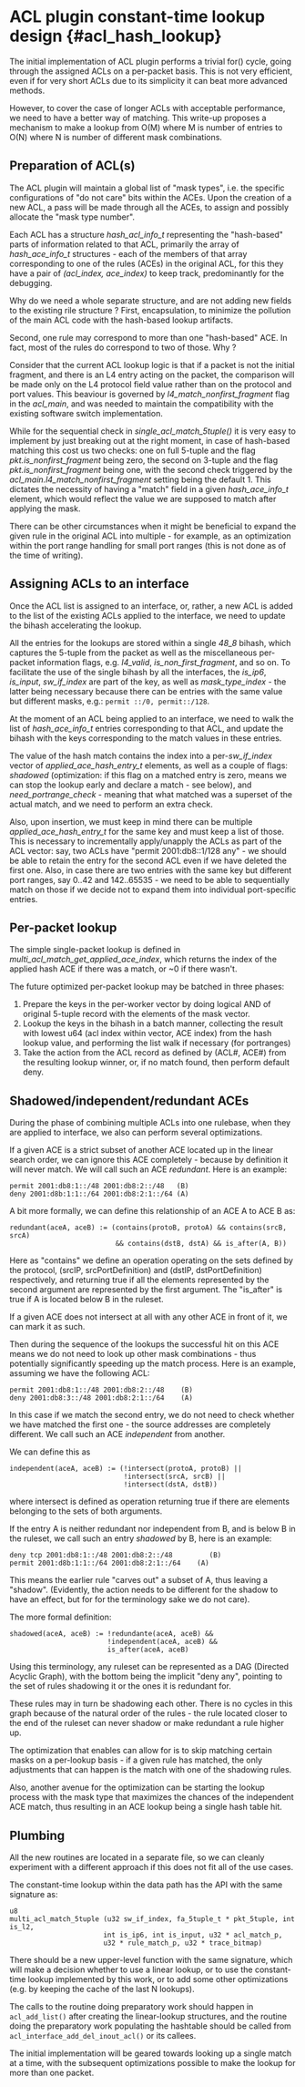 ACL plugin constant-time lookup design    {#acl_hash_lookup}
======================================

The initial implementation of ACL plugin performs a trivial for() cycle,
going through the assigned ACLs on a per-packet basis. This is not very
efficient, even if for very short ACLs due to its simplicity it can beat
more advanced methods.

However, to cover the case of longer ACLs with acceptable performance,
we need to have a better way of matching. This write-up proposes
a mechanism to make a lookup from O(M) where M is number of entries
to O(N) where N is number of different mask combinations.

Preparation of ACL(s)
---------------------

The ACL plugin will maintain a global list of "mask types", i.e. the specific
configurations of "do not care" bits within the ACEs.
Upon the creation of a new ACL, a pass will be made through all the
ACEs, to assign and possibly allocate the "mask type number".

Each ACL has a structure *hash_acl_info_t* representing the "hash-based"
parts of information related to that ACL, primarily the array of
*hash_ace_info_t* structures - each of the members of that array
corresponding to one of the rules (ACEs) in the original ACL,
for this they have a pair of *(acl_index, ace_index)* to keep track,
predominantly for the debugging.

Why do we need a whole separate structure, and are not adding new fields
to the existing rile structure ? First, encapsulation, to minimize
the pollution of the main ACL code with the hash-based lookup artifacts.

Second, one rule may correspond to more than one "hash-based" ACE.
In fact, most of the rules do correspond to two of those. Why ?

Consider that the current ACL lookup logic is that if a packet
is not the initial fragment, and there is an L4 entry acting on the packet,
the comparison will be made only on the L4 protocol field value rather
than on the protocol and port values. This beaviour is governed by
*l4_match_nonfirst_fragment* flag in the *acl_main*, and was needed to
maintain the compatibility with the existing software switch implementation.

While for the sequential check in *single_acl_match_5tuple()*
it is very easy to implement by just breaking out at the right moment,
in case of hash-based matching this cost us two checks:
one on full 5-tuple and the flag *pkt.is_nonfirst_fragment* being zero,
the second on 3-tuple and the flag *pkt.is_nonfirst_fragment* being one,
with the second check triggered by the *acl_main.l4_match_nonfirst_fragment*
setting being the default 1. This dictates the necessity of having a "match"
field in a given *hash_ace_info_t* element, which would reflect the value
we are supposed to match after applying the mask.

There can be other circumstances when it might be beneficial to expand
the given rule in the original ACL into multiple - for example, as an
optimization within the port range handling for small port ranges
(this is not done as of the time of writing).

Assigning ACLs to an interface
------------------------------

Once the ACL list is assigned to an interface, or, rather, a new ACL
is added to the list of the existing ACLs applied to the interface,
we need to update the bihash accelerating the lookup.

All the entries for the lookups are stored within a single *48_8* bihash,
which captures the 5-tuple from the packet as well as the miscellaneous
per-packet information flags, e.g. *l4_valid*, *is_non_first_fragment*,
and so on. To facilitate the use of the single bihash by all the interfaces,
the *is_ip6*, *is_input*, *sw_if_index* are part of the key,
as well as *mask_type_index* - the latter being necessary because
there can be entries with the same value but different masks, e.g.:
`permit ::/0, permit::/128`.

At the moment of an ACL being applied to an interface, we need to
walk the list of *hash_ace_info_t* entries corresponding to that ACL,
and update the bihash with the keys corresponding to the match
values in these entries.

The value of the hash match contains the index into a per-*sw_if_index* vector
of *applied_ace_hash_entry_t* elements, as well as a couple of flags:
*shadowed* (optimization: if this flag on a matched entry is zero, means
we can stop the lookup early and declare a match - see below),
and *need_portrange_check* - meaning that what matched was a superset
of the actual match, and we need to perform an extra check.

Also, upon insertion, we must keep in mind there can be
multiple *applied_ace_hash_entry_t* for the same key and must keep
a list of those. This is necessary to incrementally apply/unapply
the ACLs as part of the ACL vector: say, two ACLs have
"permit 2001:db8::1/128 any" - we should be able to retain the entry
for the second ACL even if we have deleted the first one.
Also, in case there are two entries with the same key but
different port ranges, say 0..42 and 142..65535 - we need
to be able to sequentially match on those if we decide not
to expand them into individual port-specific entries.

Per-packet lookup
-----------------

The simple single-packet lookup is defined in
*multi_acl_match_get_applied_ace_index*, which returns the index
of the applied hash ACE if there was a match, or ~0 if there wasn't.

The future optimized per-packet lookup may be batched in three phases:

1. Prepare the keys in the per-worker vector by doing logical AND of
   original 5-tuple record with the elements of the mask vector.
2. Lookup the keys in the bihash in a batch manner, collecting the
   result with lowest u64 (acl index within vector, ACE index) from
   the hash lookup value, and performing the list walk if necessary
   (for portranges)
3. Take the action from the ACL record as defined by (ACL#, ACE#) from the
   resulting lookup winner, or, if no match found, then perform default deny.

Shadowed/independent/redundant ACEs
------------------------------------

During the phase of combining multiple ACLs into one rulebase, when they
are applied to interface, we also can perform several optimizations.

If a given ACE is a strict subset of another ACE located up in the linear
search order, we can ignore this ACE completely - because by definition
it will never match. We will call such an ACE *redundant*. Here is an example:

```
permit 2001:db8:1::/48 2001:db8:2::/48   (B)
deny 2001:d8b:1:1::/64 2001:db8:2:1::/64 (A)
```

A bit more formally, we can define this relationship of an ACE A to ACE B as:

```
redundant(aceA, aceB) := (contains(protoB, protoA) && contains(srcB, srcA)
                          && contains(dstB, dstA) && is_after(A, B))
```

Here as "contains" we define an operation operating on the sets defined by
the protocol, (srcIP, srcPortDefinition) and (dstIP, dstPortDefinition)
respectively, and returning true if all the elements represented by
the second argument are represented by the first argument. The "is_after"
is true if A is located below B in the ruleset.

If a given ACE does not intersect at all with any other ACE
in front of it, we can mark it as such.

Then during the sequence of the lookups the successful hit on this ACE means
we do not need to look up other mask combinations - thus potentially
significantly speeding up the match process. Here is an example,
assuming we have the following ACL:

```
permit 2001:db8:1::/48 2001:db8:2::/48    (B)
deny 2001:db8:3::/48 2001:db8:2:1::/64    (A)
```

In this case if we match the second entry, we do not need to check whether
we have matched the first one - the source addresses are completely
different. We call such an ACE *independent* from another.

We can define this as

```
independent(aceA, aceB) := (!intersect(protoA, protoB) ||
                            !intersect(srcA, srcB) ||
                            !intersect(dstA, dstB))
```

where intersect is defined as operation returning true if there are
elements belonging to the sets of both arguments.

If the entry A is neither redundant nor independent from B, and is below
B in the ruleset, we call such an entry *shadowed* by B, here is an example:

```
deny tcp 2001:db8:1::/48 2001:db8:2::/48         (B)
permit 2001:d8b:1:1::/64 2001:db8:2:1::/64    (A)
```

This means the earlier rule "carves out" a subset of A, thus leaving
a "shadow". (Evidently, the action needs to be different for the shadow
to have an effect, but for for the terminology sake we do not care).

The more formal definition:

```
shadowed(aceA, aceB) := !redundante(aceA, aceB) &&
                        !independent(aceA, aceB) &&
                        is_after(aceA, aceB)
```

Using this terminology, any ruleset can be represented as
a DAG (Directed Acyclic Graph), with the bottom being the implicit
"deny any", pointing to the set of rules shadowing it or the ones
it is redundant for.

These rules may in turn be shadowing each other. There is no cycles in
this graph because of the natural order of the rules - the rule located
closer to the end of the ruleset can never shadow or make redundant a rule
higher up.

The optimization that enables can allow for is to skip matching certain
masks on a per-lookup basis - if a given rule has matched,
the only adjustments that can happen is the match with one of
the shadowing rules.

Also, another avenue for the optimization can be starting the lookup process
with the mask type that maximizes the chances of the independent ACE match,
thus resulting in an ACE lookup being a single hash table hit.


Plumbing
--------

All the new routines are located in a separate file,
so we can cleanly experiment with a different approach if this
does not fit all of the use cases.

The constant-time lookup within the data path has the API with
the same signature as:

```
u8
multi_acl_match_5tuple (u32 sw_if_index, fa_5tuple_t * pkt_5tuple, int is_l2,
                       int is_ip6, int is_input, u32 * acl_match_p,
                       u32 * rule_match_p, u32 * trace_bitmap)
```

There should be a new upper-level function with the same signature, which
will make a decision whether to use a linear lookup, or to use the
constant-time lookup implemented by this work, or to add some other
optimizations (e.g. by keeping the cache of the last N lookups).

The calls to the routine doing preparatory work should happen
in `acl_add_list()` after creating the linear-lookup structures,
and the routine doing the preparatory work populating the hashtable
should be called from `acl_interface_add_del_inout_acl()` or its callees.

The initial implementation will be geared towards looking up a single
match at a time, with the subsequent optimizations possible to make
the lookup for more than one packet.

